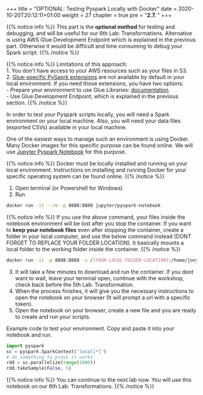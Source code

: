 +++
title = "OPTIONAL: Testing Pyspark Locally with Docker"
date = 2020-10-20T20:12:11+01:00
weight = 27
chapter = true
pre = "<b>2.7. </b>"
+++

{{% notice info %}}
This part is the **optional method** for testing and debugging, and will be useful for our 6th Lab: Transformations. Alternative is using AWS Glue Development Endpoint which is explained in the previous part. Otherwise it would be difficult and time consuming to debug your Spark script.
{{% /notice %}}

{{% notice info %}}
Limitations of this approach:<br />1. You don't have access to your AWS resources such as your files in S3.<br />2. [Glue-specific PySaprk extensions](https://docs.aws.amazon.com/glue/latest/dg/aws-glue-programming-python-extensions.html) are not available by default in your local environment. If you need those extensions, you have two options:<br />- Prepare your environment to use Glue Libraries: [documentation](https://docs.aws.amazon.com/glue/latest/dg/aws-glue-programming-etl-libraries.html).<br />- Use Glue Development Endpoint, which is explained in the previous section.
{{% /notice %}}

In order to test your Pyspark scripts locally, you will need a Spark environment on your local machine. Also, you will need your data files (exported CSVs) available in your local machine.

One of the easiest ways to manage such an environment is using Docker. Many Docker images for this specific purpose can be found online. We will use [Jupyter Pyspark Notebook](https://hub.docker.com/r/jupyter/pyspark-notebook) for this purpose.

{{% notice info %}}
Docker must be locally installed and running on your local environment. Instructions on installing and running Docker for your specific operating system can be found online.
{{% /notice %}}

1. Open terminal (or Powershell for Windows)
2. Run 
```bash
docker run -it --rm -p 8888:8888 jupyter/pyspark-notebook
```

{{% notice info %}}
If you use the above command, your files inside the notebook environment will be lost after you stop the container. If you want to **keep your notebook files** even after stopping the container, create a folder in your local computer, and use the below command instead (DONT FORGET TO REPLACE YOUR FOLDER LOCATION). It basically mounts a local folder to the working folder inside the container.
{{% /notice %}}

```bash
docker run -it -p 8888:8888 -v /[YOUR-LOCAL-FOLDER-LOCATION]:/home/jovyan --rm --name jupyter jupyter/pyspark-notebook
```

3. It will take a few minutes to download and run the container. If you dont want to wait, leave your terminal open, continue with the workshop, check back before the 5th Lab: Transformation.
4. When the process finishes, it will give you the necessary instructions to open the notebook on your browser (It will prompt a url with a specific token).
5. Open the notebook on your browser, create a new file and you are ready to create and run your scripts.

Example code to test your environment. Copy and paste it into your notebook and run.

```python
import pyspark 
sc = pyspark.SparkContext('local[*]')
# do something to prove it works
rdd = sc.parallelize(range(1000))
rdd.takeSample(False, 5)
```

{{% notice info %}}
You can continue to the next lab now. You will use this notebook on our 6th Lab: Transformations.
{{% /notice %}}